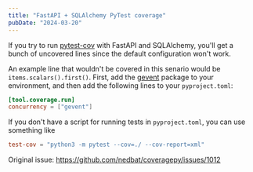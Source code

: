 ```yaml
---
title: "FastAPI + SQLAlchemy PyTest coverage"
pubDate: "2024-03-20"
---
```


If you try to run [pytest-cov](https://pypi.org/project/pytest-cov/) with FastAPI and SQLAlchemy, you'll get a bunch of uncovered lines since the default configuration won't work.

An example line that wouldn't be covered in this senario would be `items.scalars().first()`. First, add the [gevent](https://pypi.org/project/gevent/) package to your environment, and then add the following lines to your `pyproject.toml`:

```toml
[tool.coverage.run]
concurrency = ["gevent"]
```

If you don't have a script for running tests in `pyproject.toml`, you can use something like

```toml
test-cov = "python3 -m pytest --cov=./ --cov-report=xml"
```

Original issue: https://github.com/nedbat/coveragepy/issues/1012

